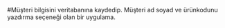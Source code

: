 #Müşteri bilgisini  veritabanına kaydedip. Müşteri ad soyad ve ürünkodunu  yazdırma seçeneği olan bir uygulama. 
